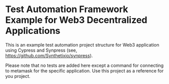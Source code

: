 # Test Automation Framework Example for Web3 Decentralized Applications 

This is an example test automation project structure for Web3 application using Cypress and Synpress (see, https://github.com/Synthetixio/synpress).

Please note that no tests are added here except a command for connecting to metamask for the specific application. Use this project as a reference for you project.
